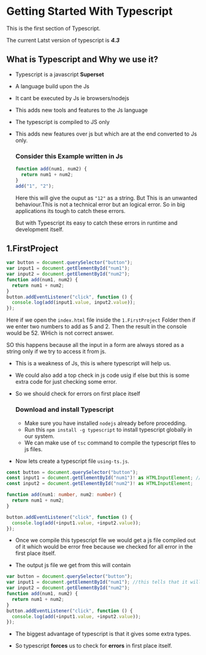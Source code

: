 # Getting Started With Typescript

This is the first section of Typescript.

The current Latst version of typescript is **_4.3_**

## What is Typescript and Why we use it?

- Typescript is a javascript **Superset**
- A language build upon the Js
- It cant be executed by Js ie browsers/nodejs
- This adds new tools and features to the Js language
- The typescript is compiled to JS only
- This adds new features over js but which are at the end converted to Js only.

  ### Consider this Example written in Js

  ```js
  function add(num1, num2) {
    return num1 + num2;
  }
  add("1", "2");
  ```

  Here this will give the ouput as `"12"` as a string. But This is an unwanted behaviour.This is not a technical error but an logical error. So in big applications its tough to catch these errors.

  But with Typescript its easy to catch these errors in runtime and development itself.

## 1.FirstProject

```js
var button = document.querySelector("button");
var input1 = document.getElementById("num1");
var input2 = document.getElementById("num2");
function add(num1, num2) {
  return num1 + num2;
}
button.addEventListener("click", function () {
  console.log(add(input1.value, input2.value));
});
```

Here if we open the `index.html` file inside the `1.FirstProject` Folder then if we enter two numbers to add as 5 and 2. Then the result in the console would be 52. WHich is not correct answer.

SO this happens because all the input in a form are always stored as a string only if we try to access it from js.

- This is a weakness of Js, this is where typescript will help us.
- We could also add a top check in js code usig if else but this is some extra code for just checking some error.
- So we should check for errors on first place itself

  ### Download and install Typescript

  - Make sure you have installed `nodejs` already before procedding.
  - Run this `npm install -g typescript` to install typescript globally in our system.
  - We can make use of `tsc` command to compile the typescript files to js files.

- Now lets create a typescript file `using-ts.js`.

```ts
const button = document.querySelector("button");
const input1 = document.getElementById("num1")! as HTMLInputElement; //this tells that it will never be null
const input2 = document.getElementById("num2")! as HTMLInputElement;

function add(num1: number, num2: number) {
  return num1 + num2;
}

button.addEventListener("click", function () {
  console.log(add(+input1.value, +input2.value));
});
```

- Once we compile this typescript file we would get a js file compiled out of it which would be error free because we checked for all error in the first place itself.

- The output js file we get from this will contain

```js
var button = document.querySelector("button");
var input1 = document.getElementById("num1"); //this tells that it will never be null
var input2 = document.getElementById("num2");
function add(num1, num2) {
  return num1 + num2;
}
button.addEventListener("click", function () {
  console.log(add(+input1.value, +input2.value));
});
```

- The biggest advantage of typescript is that it gives some extra types.

- So typescript **forces** us to check for **errors** in first place itself.
